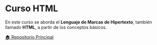 # Curso HTML

En este curso se aborda el **Lenguaje de Marcas de Hipertexto**, también llamado **HTML**, a partir de los conceptos básicos.

[🏠 Repositorio Principal](https://github.com/andreiDev1/CursoDesarrolloWeb)
